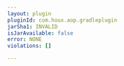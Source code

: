 ```yaml
---
layout: plugin
pluginId: com.houx.aop.gradleplugin
jarSha1: INVALID
isJarAvailable: false
error: NONE
violations: []

---
```

